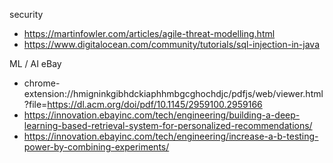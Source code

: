 security
- https://martinfowler.com/articles/agile-threat-modelling.html
- https://www.digitalocean.com/community/tutorials/sql-injection-in-java

ML / AI eBay
- chrome-extension://hmigninkgibhdckiaphhmbgcghochdjc/pdfjs/web/viewer.html?file=https://dl.acm.org/doi/pdf/10.1145/2959100.2959166
- https://innovation.ebayinc.com/tech/engineering/building-a-deep-learning-based-retrieval-system-for-personalized-recommendations/
- https://innovation.ebayinc.com/tech/engineering/increase-a-b-testing-power-by-combining-experiments/
